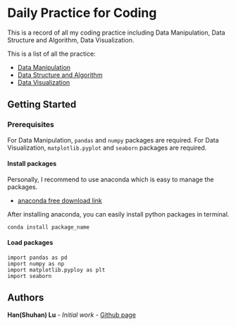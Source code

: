 # Daily Practice for Coding

This is a record of all my coding practice including Data Manipulation, Data Structure and Algorithm, Data Visualization.

This is a list of all the practice:
* [Data Manipulation](https://github.com/lush9516/Daily-Practice-for-Coding/tree/master/Data%20Manipulation%20Practice)
* [Data Structure and Algorithm](https://github.com/lush9516/Daily-Practice-for-Coding/tree/master/LeetCode_Algorithm%20and%20Data%20Structure)
* [Data Visualization](https://github.com/lush9516/Daily-Practice-for-Coding/tree/master/Data%20Visualization) 

## Getting Started

### Prerequisites

For Data Manipulation, `pandas` and `numpy` packages are required.
For Data Visualization, `matplotlib.pyplot` and `seaborn` packages are required.

#### Install packages

Personally, I recommend to use anaconda which is easy to manage the packages.
* [anaconda free download link](https://www.anaconda.com/distribution/#download-section)

After installing anaconda, you can easily install python packages in terminal. 
```
conda install package_name
```

#### Load packages
```
import pandas as pd
import numpy as np
import matplotlib.pyploy as plt
import seaborn
```

## Authors

**Han(Shuhan) Lu** - *Initial work* - [Github page](https://github.com/lush9516)


